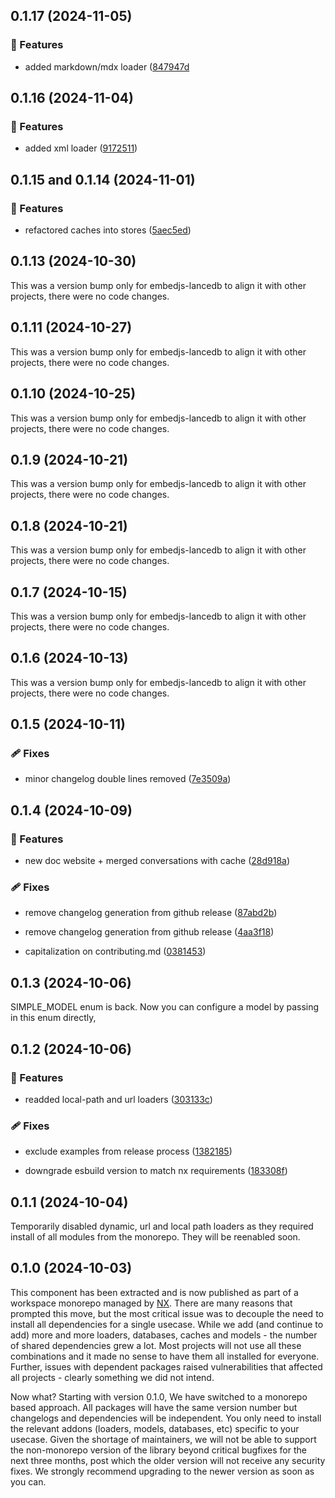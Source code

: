 ## 0.1.17 (2024-11-05)

### 🚀 Features

-   added markdown/mdx loader ([847947d](https://github.com/llm-tools/embedJs/commit/847947d)

## 0.1.16 (2024-11-04)

### 🚀 Features

-   added xml loader ([9172511](https://github.com/llm-tools/embedJs/commit/9172511))

## 0.1.15 and 0.1.14 (2024-11-01)

### 🚀 Features

-   refactored caches into stores ([5aec5ed](https://github.com/llm-tools/embedJs/commit/5aec5ed))

## 0.1.13 (2024-10-30)

This was a version bump only for embedjs-lancedb to align it with other projects, there were no code changes.

## 0.1.11 (2024-10-27)

This was a version bump only for embedjs-lancedb to align it with other projects, there were no code changes.

## 0.1.10 (2024-10-25)

This was a version bump only for embedjs-lancedb to align it with other projects, there were no code changes.

## 0.1.9 (2024-10-21)

This was a version bump only for embedjs-lancedb to align it with other projects, there were no code changes.

## 0.1.8 (2024-10-21)

This was a version bump only for embedjs-lancedb to align it with other projects, there were no code changes.

## 0.1.7 (2024-10-15)

This was a version bump only for embedjs-lancedb to align it with other projects, there were no code changes.

## 0.1.6 (2024-10-13)

This was a version bump only for embedjs-lancedb to align it with other projects, there were no code changes.

## 0.1.5 (2024-10-11)

### 🩹 Fixes

-   minor changelog double lines removed ([7e3509a](https://github.com/llm-tools/embedJs/commit/7e3509a))

## 0.1.4 (2024-10-09)

### 🚀 Features

-   new doc website + merged conversations with cache ([28d918a](https://github.com/llm-tools/embedJs/commit/28d918a))

### 🩹 Fixes

-   remove changelog generation from github release ([87abd2b](https://github.com/llm-tools/embedJs/commit/87abd2b))

-   remove changelog generation from github release ([4aa3f18](https://github.com/llm-tools/embedJs/commit/4aa3f18))

-   capitalization on contributing.md ([0381453](https://github.com/llm-tools/embedJs/commit/0381453))

## 0.1.3 (2024-10-06)

SIMPLE_MODEL enum is back. Now you can configure a model by passing in this enum directly,

## 0.1.2 (2024-10-06)

### 🚀 Features

-   readded local-path and url loaders ([303133c](https://github.com/llm-tools/embedJs/commit/303133c))

### 🩹 Fixes

-   exclude examples from release process ([1382185](https://github.com/llm-tools/embedJs/commit/1382185))

-   downgrade esbuild version to match nx requirements ([183308f](https://github.com/llm-tools/embedJs/commit/183308f))

## 0.1.1 (2024-10-04)

Temporarily disabled dynamic, url and local path loaders as they required install of all modules from the monorepo. They will be reenabled soon.

## 0.1.0 (2024-10-03)

This component has been extracted and is now published as part of a workspace monorepo managed by [NX](https://nx.dev/). There are many reasons that prompted this move, but the most critical issue was to decouple the need to install all dependencies for a single usecase. While we add (and continue to add) more and more loaders, databases, caches and models - the number of shared dependencies grew a lot. Most projects will not use all these combinations and it made no sense to have them all installed for everyone. Further, issues with dependent packages raised vulnerabilities that affected all projects - clearly something we did not intend.

Now what? Starting with version 0.1.0, We have switched to a monorepo based approach. All packages will have the same version number but changelogs and dependencies will be independent. You only need to install the relevant addons (loaders, models, databases, etc) specific to your usecase. Given the shortage of maintainers, we will not be able to support the non-monorepo version of the library beyond critical bugfixes for the next three months, post which the older version will not receive any security fixes. We strongly recommend upgrading to the newer version as soon as you can.
